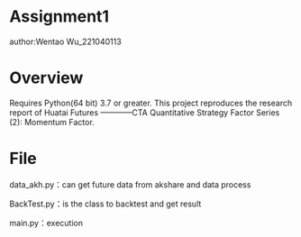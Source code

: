 # Assignment1
author:Wentao Wu_221040113

# Overview
Requires Python(64 bit) 3.7 or greater.
This project reproduces the research report of Huatai Futures ————CTA Quantitative Strategy Factor Series (2): Momentum Factor.

# File
data_akh.py：can get future data from akshare and data process

BackTest.py：is the class to backtest and get result

main.py：execution

